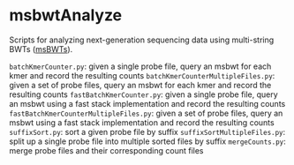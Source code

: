 # msbwtAnalyze
Scripts for analyzing next-generation sequencing data using multi-string BWTs ([msBWTs](https://github.com/holtjma/msbwt)).

`batchKmerCounter.py`: given a single probe file, query an msbwt for each kmer and record the resulting counts
`batchKmerCounterMultipleFiles.py`: given a set of probe files, query an msbwt for each kmer and record the resulting counts
`fastBatchKmerCounter.py`: given a single probe file, query an msbwt using a fast stack implementation and record the resulting counts
`fastBatchKmerCounterMultipleFiles.py`: given a set of probe files, query an msbwt using a fast stack implementation and record the resulting counts
`suffixSort.py`: sort a given probe file by suffix
`suffixSortMultipleFiles.py`: split up a single probe file into multiple sorted files by suffix
`mergeCounts.py`: merge probe files and their corresponding count files
